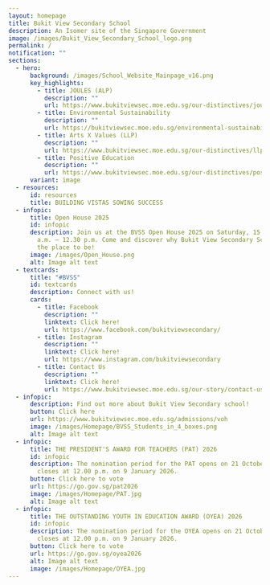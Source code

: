 ```yaml
---
layout: homepage
title: Bukit View Secondary School
description: An Isomer site of the Singapore Government
image: /images/Bukit_View_Secondary_School_logo.png
permalink: /
notification: ""
sections:
  - hero:
      background: /images/School_Website_Mainpage_v16.png
      key_highlights:
        - title: JOULES (ALP)
          description: ""
          url: https://www.bukitviewsec.moe.edu.sg/our-distinctives/joules-alp/
        - title: Environmental Sustainability
          description: ""
          url: https://bukitviewsec.moe.edu.sg/environmental-sustainability/
        - title: Arts X Values (LLP)
          description: ""
          url: https://www.bukitviewsec.moe.edu.sg/our-distinctives/llp/
        - title: Positive Education
          description: ""
          url: https://www.bukitviewsec.moe.edu.sg/our-distinctives/pos-education/
      variant: image
  - resources:
      id: resources
      title: BUILDING VISTAS SOWING SUCCESS
  - infopic:
      title: Open House 2025
      id: infopic
      description: Join us at the BVSS Open House 2025 on Saturday, 15 November, 8.30
        a.m. – 12.30 p.m. Come and discover why Bukit View Secondary School is
        the place to be!
      image: /images/Open_House.png
      alt: Image alt text
  - textcards:
      title: "#BVSS"
      id: textcards
      description: Connect with us!
      cards:
        - title: Facebook
          description: ""
          linktext: Click here!
          url: https://www.facebook.com/bukitviewsecondary/
        - title: Instagram
          description: ""
          linktext: Click here!
          url: https://www.instagram.com/bukitviewsecondary
        - title: Contact Us
          description: ""
          linktext: Click here!
          url: https://www.bukitviewsec.moe.edu.sg/our-story/contact-us/
  - infopic:
      description: Find out more about Bukit View Secondary school!
      button: Click here
      url: https://www.bukitviewsec.moe.edu.sg/admissions/voh
      image: /images/Homepage/BVSS_Students_in_4_boxes.png
      alt: Image alt text
  - infopic:
      title: THE PRESIDENT'S AWARD FOR TEACHERS (PAT) 2026
      id: infopic
      description: The nomination period for the PAT opens on 21 October 2025 and
        closes at 12.00 p.m. on 9 January 2026.
      button: Click here to vote
      url: https://go.gov.sg/pat2026
      image: /images/Homepage/PAT.jpg
      alt: Image alt text
  - infopic:
      title: THE OUTSTANDING YOUTH IN EDUCATION AWARD (OYEA) 2026
      id: infopic
      description: The nomination period for the OYEA opens on 21 October 2025 and
        closes at 12.00 p.m. on 9 January 2026.
      button: Click here to vote
      url: https://go.gov.sg/oyea2026
      alt: Image alt text
      image: /images/Homepage/OYEA.jpg
---
```

